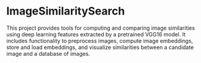 # ImageSimilaritySearch
 This project provides tools for computing and comparing image similarities using deep learning features extracted by a pretrained VGG16 model. It includes functionality to preprocess images, compute image embeddings, store and load embeddings, and visualize similarities between a candidate image and a database of images.
